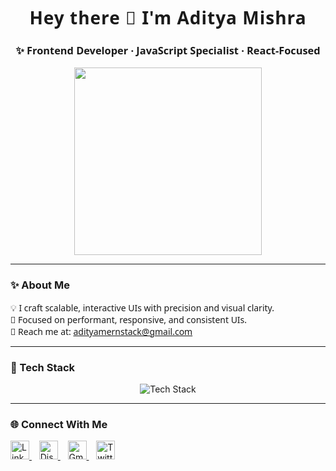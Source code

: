 <!-- README.md START -->
<h1 align="center" style="font-family: 'Segoe UI', sans-serif; font-weight: bold; letter-spacing: 1px;">Hey there 👋 I'm Aditya Mishra</h1>
<h3 align="center" style="font-family: 'Segoe UI', sans-serif;">✨ Frontend Developer · JavaScript Specialist · React-Focused</h3>
<p align="center">
  <img src="https://media.giphy.com/media/qgQUggAC3Pfv687qPC/giphy.gif" width="300" />
</p>



---

### ✨ About Me



<span style="font-weight: normal; font-family: 'Segoe UI', sans-serif;">
💡 I craft scalable, interactive UIs with precision and visual clarity.<br>
🎨 Focused on performant, responsive, and consistent UIs.<br>
📩 Reach me at: <a href="mailto:adityamernstack@gmail.com">adityamernstack@gmail.com</a>
</span>

---

### 🧠 Tech Stack

<p align="center">
  <img src="https://skillicons.dev/icons?i=html,css,tailwind,bootstrap,js,ts,react,vscode,git,github,netlify,vercel,leetcode,idea,figma&perline=4" alt="Tech Stack" />
</p>

---

### 🌐 Connect With Me

<p align="left">
  <a href="https://linkedin.com/in/adityamishra" target="_blank">
    <img src="https://cdn.jsdelivr.net/gh/devicons/devicon/icons/linkedin/linkedin-original.svg" width="30" alt="LinkedIn" />
  </a>
  &nbsp;&nbsp;
  <a href="https://discord.com/users/1387066067670798348" target="_blank">
    <img src="https://cdn.jsdelivr.net/gh/devicons/devicon/icons/discord/discord-original.svg" width="30" alt="Discord" />
  </a>
  &nbsp;&nbsp;
  <a href="mailto:adityamernstack@gmail.com" target="_blank">
    <img src="https://cdn.jsdelivr.net/gh/devicons/devicon/icons/google/google-original.svg" width="30" alt="Gmail" />
  </a>
  &nbsp;&nbsp;
  <a href="https://twitter.com/yourhandle" target="_blank">
    <img src="https://cdn.jsdelivr.net/gh/devicons/devicon/icons/twitter/twitter-original.svg" width="30" alt="Twitter" />
  </a>
</p>

<!-- README.md END -->
